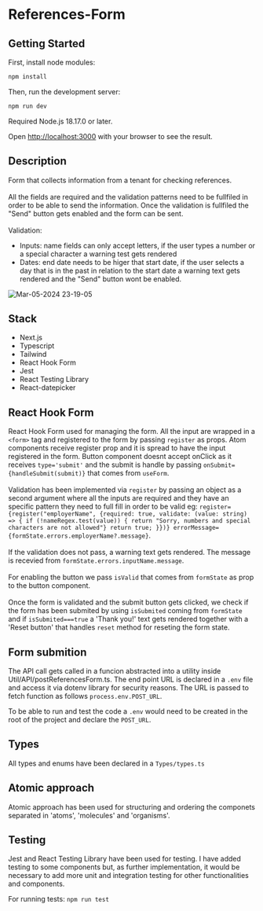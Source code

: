 # References-Form

## Getting Started

First, install node modules:

```bash
npm install
```

Then, run the development server:

```bash
npm run dev
```

Required Node.js 18.17.0 or later.

Open [http://localhost:3000](http://localhost:3000) with your browser to see the result.

## Description

Form that collects information from a tenant for checking references.
<br><br>
All the fields are required and the validation patterns need to be fullfiled in order to be able to send the information. Once the validation is fullfiled the "Send" button gets enabled and the form can be sent.
<br><br>
Validation:
<br>
  <ul>
    <li>Inputs: name fields can only accept letters, if the user types a number or a special character a warning test gets rendered</li>
    <li>Dates: end date needs to be higer that start date, if the user selects a day that is in the past in relation to the start date a warning text gets rendered and the "Send" button wont be enabled.</li>
  </ul>

![Mar-05-2024 23-19-05](https://github.com/david-lorenzo-vargas/References-Form/assets/72414745/2a2b0053-070d-43b2-86a6-139e7ba25573)

## Stack

<ul>
  <li>Next.js</li>
  <li>Typescript</li>
  <li>Tailwind</li>
  <li>React Hook Form</li>
  <li>Jest</li>
  <li>React Testing Library</li>
  <li>React-datepicker</li>
</ul>

## React Hook Form

React Hook Form used for managing the form. All the input are wrapped in a `<form>` tag and registered to the form by passing `register` as props. Atom components receive register prop and it is spread to have the input registered in the form. Button component doesnt accept onClick as it receives `type='submit'` and the submit is handle by passing `onSubmit={handleSubmit(submit)}` that comes from `useForm`.
<br><br>
Validation has been implemented via `register` by passing an object as a second argument where all the inputs are required and they have an specific pattern they need to full fill in order to be valid eg: 
  ```register={register("employerName", {required: true, validate: (value: string) => { if (!nameRegex.test(value)) { return "Sorry, numbers and special characters are not allowed"} return true; }})} errorMessage={formState.errors.employerName?.message}```.
<br><br>
If the validation does not pass, a warning text gets rendered. The message is recevied from `formState.errors.inputName.message`.
<br><br>
For enabling the button we pass `isValid` that comes from `formState` as prop to the button component.
<br><br>
Once the form is validated and the submit button gets clicked, we check if the form has been submited by using `isSubmited` coming from `formState` and if `isSubmited===true` a 'Thank you!' text gets rendered together with a 'Reset button' that handles `reset` method for reseting the form state.

## Form submition

The API call gets called in a funcion abstracted into a utility inside Util/API/postReferencesForm.ts. The end point URL is declared in a `.env` file and access it via dotenv library for security reasons. The URL is passed to fetch function as follows `process.env.POST_URL`.

To be able to run and test the code a `.env` would need to be created in the root of the project and declare the `POST_URL`.

## Types

All types and enums have been declared in a `Types/types.ts`

## Atomic approach

Atomic approach has been used for structuring and ordering the componets separated in 'atoms', 'molecules' and 'organisms'.

## Testing

Jest and React Testing Library have been used for testing. I have added testing to some components but, as further implementation, it would be necessary to add more unit and integration testing for other functionalities and components.

For running tests: `npm run test`
